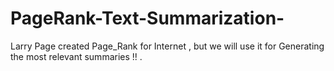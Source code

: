 # PageRank-Text-Summarization-

Larry Page created Page_Rank for Internet , but we will use it for
Generating the most relevant summaries !! .
